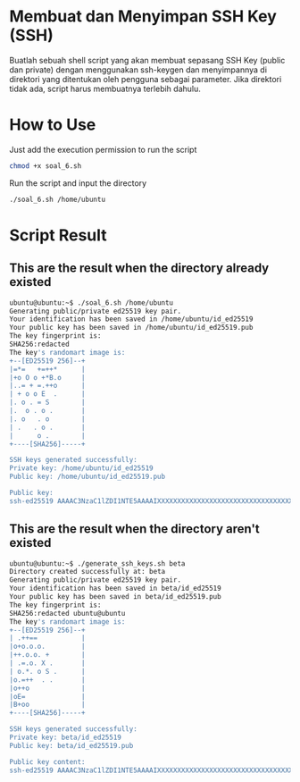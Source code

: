 # Membuat dan Menyimpan SSH Key (SSH)
Buatlah sebuah shell script yang akan membuat sepasang SSH Key (public dan private) dengan menggunakan ssh-keygen dan menyimpannya di direktori yang ditentukan oleh pengguna sebagai parameter. Jika direktori tidak ada, script harus membuatnya terlebih dahulu.

# How to Use
Just add the execution permission to run the script 
```bash
chmod +x soal_6.sh
```
Run the script and input the directory 
```bash
./soal_6.sh /home/ubuntu
```
# Script Result

## This are the result when the directory already existed
```bash
ubuntu@ubuntu:~$ ./soal_6.sh /home/ubuntu
Generating public/private ed25519 key pair.
Your identification has been saved in /home/ubuntu/id_ed25519
Your public key has been saved in /home/ubuntu/id_ed25519.pub
The key fingerprint is:
SHA256:redacted 
The key's randomart image is:
+--[ED25519 256]--+
|=*=   +=++*      |
|+o O o +*B.o     |
|..= + =.++o      |
| + o o E  .      |
|. o . = S        |
|.  o . o .       |
|. o   . o        |
| .   . o .       |
|      o .        |
+----[SHA256]-----+

SSH keys generated successfully:
Private key: /home/ubuntu/id_ed25519
Public key: /home/ubuntu/id_ed25519.pub

Public key:
ssh-ed25519 AAAAC3NzaC1lZDI1NTE5AAAAIXXXXXXXXXXXXXXXXXXXXXXXXXXXXXXXXXXXXXXXXXX ubuntu@ubuntu
```
## This are the result when the directory aren't existed
```bash
ubuntu@ubuntu:~$ ./generate_ssh_keys.sh beta
Directory created successfully at: beta
Generating public/private ed25519 key pair.
Your identification has been saved in beta/id_ed25519
Your public key has been saved in beta/id_ed25519.pub
The key fingerprint is:
SHA256:redacted ubuntu@ubuntu
The key's randomart image is:
+--[ED25519 256]--+
| .++==           |
|o+o.o.o.         |
|++.o.o. +        |
| .=.o. X .       |
| o.*. o S .      |
|o.=++  . .       |
|o++o             |
|oE=              |
|B+oo             |
+----[SHA256]-----+

SSH keys generated successfully:
Private key: beta/id_ed25519
Public key: beta/id_ed25519.pub

Public key content:
ssh-ed25519 AAAAC3NzaC1lZDI1NTE5AAAAIXXXXXXXXXXXXXXXXXXXXXXXXXXXXXXXXXXXXXXXXXX ubuntu@ubuntu
```